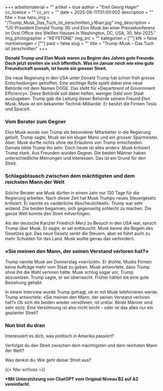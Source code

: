+++
arbeitsmaterial = ""
artikel = true
author = "Emil Georg Hager"
cc_licence = ""
cc_src = ""
date = 2025-06-11T01:00:00Z
description = ""
fdw = true
hero_img = "/Trump_Musk_Das_Tuch_ist_zerschnitten_y16ian.jpg"
img_description = "US-Präsident Donald Trump (R) und Elon Musk bei einer Pressekonferenz im Oval Office des Weißen Hauses in Washington, DC, USA, 30. Mai 2025."
img_photographer = "KEYSTONE"
img_src = ""
kategorien = [""]
kfk = false
markierungen = [""]
paid = false
slug = ""
title = "Trump-Musk – Das Tuch ist zerschnitten"
+++

**Donald Trump und Elon Musk waren zu Beginn des Jahres gute Freunde. Doch jetzt streiten sie sich öffentlich. Was im Januar noch wie eine gute Freundschaft aussah, ist heute ein grosser Streit.**

Die neue Regierung in den USA unter Donald Trump hat schon früh grosse Entscheidungen getroffen. Eine wichtige Rolle spielt dabei eine neue Behörde mit dem Namen DOGE. Das steht für «Department of Government Efficiency». Diese Behörde soll dabei helfen, weniger Geld vom Staat auszugeben. Trump gab die Leitung dieser Behörde seinem Freund Elon Musk. Musk ist ein bekannter Technik-Milliardär. Er besitzt die Firmen Tesla und SpaceX.

### Vom Berater zum Gegner

Elon Musk wurde von Trump als besonderer Mitarbeiter in die Regierung geholt. Trump sagte, Musk sei ein kluger Mann und ein grosser Sparmeister. Aber: Musk durfte nichts ohne die Erlaubnis von Trump entscheiden. Damals lobte Trump ihn sehr. Doch heute ist alles anders: Musk kritisiert Trump stark. Aus Freunden wurden Gegner. Die beiden Männer haben unterschiedliche Meinungen und Interessen. Das ist ein Grund für den Streit.

### Schlagabtausch zwischen dem mächtigsten und dem reichsten Mann der Welt

Solche Berater wie Musk dürfen in einem Jahr nur 130 Tage für die Regierung arbeiten. Nach dieser Zeit hat Musk Trumps neues Steuergesetz kritisiert. Er nannte es «widerliche Abscheulichkeit». Trump war sehr wütend. Die beiden begannen, sich gegenseitig schlecht zu machen. Die ganze Welt konnte den Streit mitverfolgen.

Als der deutsche Kanzler Friedrich Merz zu Besuch in den USA war, sprach Trump über Musk. Er sagte, er sei enttäuscht. Musk kenne die Regeln des Gesetzes gut. Das neue Gesetz senkt die Steuern, aber es führt auch zu mehr Schulden für das Land. Musk wollte genau das verhindern.

### «Sie meinen den Mann, der seinen Verstand verloren hat?»

Trump nannte Musk am Donnerstag «verrückt». Er drohte, Musks Firmen keine Aufträge mehr vom Staat zu geben. Musk antwortete, dass Trump ohne ihn die Wahl verloren hätte. Musk schlug sogar vor, Trump abzusetzen. Trump sagte, er sei überrascht. Früher hätten sie eine gute Beziehung gehabt.

In einem Interview wurde Trump gefragt, ob er mit Musk telefonieren werde. Trump antwortete: «Sie meinen den Mann, der seinen Verstand verloren hat?» Ob sich die beiden wieder versöhnen, ist unklar. Beide Männer sind sehr stolz. Eine Versöhnung ist also nicht leicht – oder ist das alles nur ein geplanter Streit?

### Nun bist du dran

Interessiert es dich, was politisch in Amerika passiert?

Verfolgst du den Streit zwischen dem mächtigsten und dem reichsten Mann der Welt?

Was denkst du: Wie geht dieser Streit aus?

{{< fdw-schluss >}}

**\*Mit Unterstützung von ChatGPT vom Original Niveau B2 auf A2 vereinfacht.**